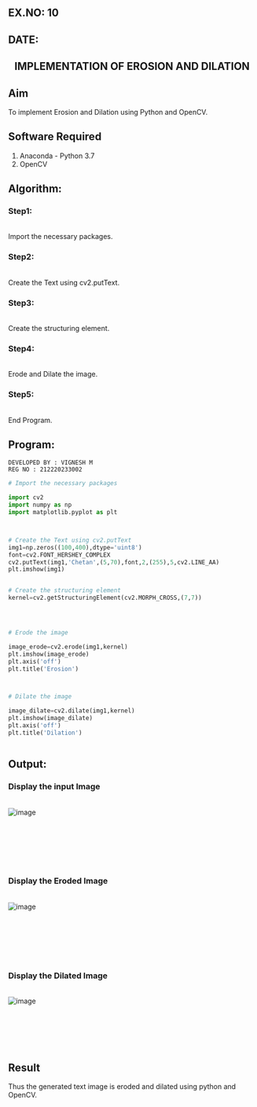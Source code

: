 ## EX.NO: 10 <br>
## DATE: 
## <p align="center">IMPLEMENTATION OF EROSION AND DILATION</p>

## Aim
To implement Erosion and Dilation using Python and OpenCV.
## Software Required
1. Anaconda - Python 3.7
2. OpenCV
## Algorithm:
### Step1:
<br>Import the necessary packages.


### Step2:
<br>Create the Text using cv2.putText.

### Step3:
<br>Create the structuring element.

### Step4:
<br>Erode and Dilate the image.

### Step5:
<br>End Program.

 
## Program:
```
DEVELOPED BY : VIGNESH M
REG NO : 212220233002
```

``` Python
# Import the necessary packages

import cv2
import numpy as np
import matplotlib.pyplot as plt



# Create the Text using cv2.putText
img1=np.zeros((100,400),dtype='uint8')
font=cv2.FONT_HERSHEY_COMPLEX
cv2.putText(img1,'Chetan',(5,70),font,2,(255),5,cv2.LINE_AA)
plt.imshow(img1)


# Create the structuring element
kernel=cv2.getStructuringElement(cv2.MORPH_CROSS,(7,7))




# Erode the image

image_erode=cv2.erode(img1,kernel)
plt.imshow(image_erode)
plt.axis('off')
plt.title('Erosion')



# Dilate the image

image_dilate=cv2.dilate(img1,kernel)
plt.imshow(image_dilate)
plt.axis('off')
plt.title('Dilation')



```
## Output:

### Display the input Image
<br>![image](https://github.com/vignesh0011/Implementation-of-Erosion-and-Dilation/assets/53014593/1cad1e05-7a0c-4dab-8a83-1421e4873508)

<br>
<br>
<br>
<br>
<br>

### Display the Eroded Image
<br>![image](https://github.com/vignesh0011/Implementation-of-Erosion-and-Dilation/assets/53014593/dd185e84-f057-4d2f-a853-079ec479bc95)

<br>
<br>
<br>
<br>
<br>

### Display the Dilated Image
<br>![image](https://github.com/vignesh0011/Implementation-of-Erosion-and-Dilation/assets/53014593/9b5eeda8-b352-4552-bbd1-bd43d86230a5)
<br>
<br>
<br>
<br>
<br>
<br>

## Result
Thus the generated text image is eroded and dilated using python and OpenCV.
